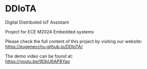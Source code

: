 # DDIoTA
Digital Distributed IoT Assistant

Project for ECE M202A Embedded systems

Please check the full content of this project by visiting our website:  
https://eugenecchu.github.io/DDIoTA/

The demo video can be found at:   
https://youtu.be/9DbU6AP8Yao
